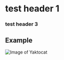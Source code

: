 # test header 1

### test header 3

## Example

![Image of Yaktocat](https://octodex.github.com/images/yaktocat.png)
